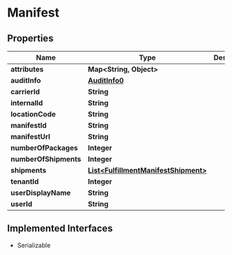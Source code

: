

# Manifest


## Properties

| Name | Type | Description | Notes |
|------------ | ------------- | ------------- | -------------|
|**attributes** | **Map&lt;String, Object&gt;** |  |  [optional] |
|**auditInfo** | [**AuditInfo0**](AuditInfo0.md) |  |  [optional] |
|**carrierId** | **String** |  |  [optional] |
|**internalId** | **String** |  |  [optional] |
|**locationCode** | **String** |  |  [optional] |
|**manifestId** | **String** |  |  [optional] |
|**manifestUrl** | **String** |  |  [optional] |
|**numberOfPackages** | **Integer** |  |  [optional] |
|**numberOfShipments** | **Integer** |  |  [optional] |
|**shipments** | [**List&lt;FulfillmentManifestShipment&gt;**](FulfillmentManifestShipment.md) |  |  [optional] |
|**tenantId** | **Integer** |  |  [optional] |
|**userDisplayName** | **String** |  |  [optional] |
|**userId** | **String** |  |  [optional] |


## Implemented Interfaces

* Serializable


